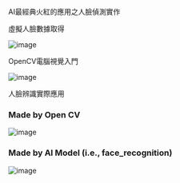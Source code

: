AI最經典火紅的應用之人臉偵測實作

虛擬人臉數據取得

![image](https://user-images.githubusercontent.com/89304181/204121016-91231cf0-11b6-4713-8b71-2c3c9fadcf7b.png)

OpenCV電腦視覺入門

![image](https://user-images.githubusercontent.com/89304181/204121029-c9370e66-4ca2-46e4-af74-e165838a7917.png)


人臉辨識實際應用

### Made by Open CV

![image](https://user-images.githubusercontent.com/89304181/204121032-00c7448c-5dd8-4a93-8225-1639e2d925fe.png)


### Made by AI Model (i.e., face_recognition)

![image](https://user-images.githubusercontent.com/89304181/204121037-0edb2282-0d21-4fd9-9c6d-e0657ff16bee.png)
